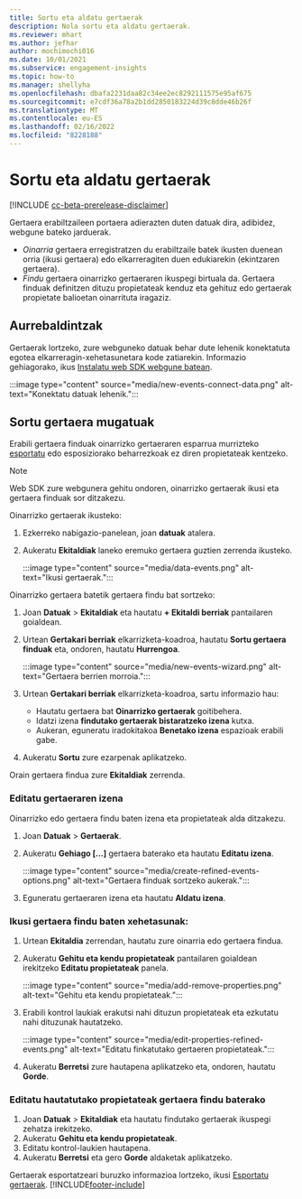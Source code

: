 ```yaml
---
title: Sortu eta aldatu gertaerak
description: Nola sortu eta aldatu gertaerak.
ms.reviewer: mhart
ms.author: jefhar
author: mochimochi016
ms.date: 10/01/2021
ms.subservice: engagement-insights
ms.topic: how-to
ms.manager: shellyha
ms.openlocfilehash: dbafa2231daa82c34ee2ec8292111575e95af675
ms.sourcegitcommit: e7cdf36a78a2b1dd2850183224d39c8dde46b26f
ms.translationtype: MT
ms.contentlocale: eu-ES
ms.lasthandoff: 02/16/2022
ms.locfileid: "8228188"
---
```

# <a name="create-and-modify-events"></a>Sortu eta aldatu gertaerak

[!INCLUDE [cc-beta-prerelease-disclaimer](includes/cc-beta-prerelease-disclaimer.md)]

Gertaera erabiltzaileen portaera adierazten duten datuak dira, adibidez, webgune bateko jarduerak.

- *Oinarria* gertaera erregistratzen du erabiltzaile batek ikusten duenean orria (ikusi gertaera) edo elkarreragiten duen edukiarekin (ekintzaren gertaera).
- *Findu* gertaera oinarrizko gertaeraren ikuspegi birtuala da. Gertaera finduak definitzen dituzu propietateak kenduz eta gehituz edo gertaerak propietate balioetan oinarrituta iragaziz.

## <a name="prerequisites"></a>Aurrebaldintzak

Gertaerak lortzeko, zure webguneko datuak behar dute lehenik konektatuta egotea elkarreragin-xehetasunetara kode zatiarekin. Informazio gehiagorako, ikus [Instalatu web SDK webgune batean](instrument-website.md).

 :::image type="content" source="media/new-events-connect-data.png" alt-text="Konektatu datuak lehenik.":::

## <a name="create-refined-events"></a>Sortu gertaera mugatuak

Erabili gertaera finduak oinarrizko gertaeraren esparrua murrizteko [esportatu](export-events.md) edo esposiziorako beharrezkoak ez diren propietateak kentzeko.

> [!NOTE]
> Web SDK zure webgunera gehitu ondoren, oinarrizko gertaerak ikusi eta gertaera finduak sor ditzakezu. 

Oinarrizko gertaerak ikusteko:

1. Ezkerreko nabigazio-panelean, joan **datuak** atalera.

1. Aukeratu **Ekitaldiak** laneko eremuko gertaera guztien zerrenda ikusteko.

    :::image type="content" source="media/data-events.png" alt-text="Ikusi gertaerak.":::

Oinarrizko gertaera batetik gertaera findu bat sortzeko: 

1. Joan **Datuak** > **Ekitaldiak** eta hautatu **+ Ekitaldi berriak** pantailaren goialdean.

1. Urtean **Gertakari berriak** elkarrizketa-koadroa, hautatu **Sortu gertaera finduak** eta, ondoren, hautatu **Hurrengoa**.
   
     :::image type="content" source="media/new-events-wizard.png" alt-text="Gertaera berrien morroia.":::
     
1. Urtean **Gertakari berriak** elkarrizketa-koadroa, sartu informazio hau:

   - Hautatu gertaera bat **Oinarrizko gertaerak** goitibehera.
   - Idatzi izena **findutako gertaerak bistaratzeko izena** kutxa.
   - Aukeran, eguneratu iradokitakoa **Benetako izena** espazioak erabili gabe.

1. Aukeratu **Sortu** zure ezarpenak aplikatzeko.

Orain gertaera findua zure **Ekitaldiak** zerrenda.

### <a name="edit-event-name"></a>Editatu gertaeraren izena

Oinarrizko edo gertaera findu baten izena eta propietateak alda ditzakezu.

1. Joan **Datuak** > **Gertaerak**. 

1. Aukeratu **Gehiago [...]** gertaera baterako eta hautatu **Editatu izena**.
    
     :::image type="content" source="media/create-refined-events-options.png" alt-text="Gertaera finduak sortzeko aukerak.":::

3. Eguneratu gertaeraren izena eta hautatu **Aldatu izena**.

### <a name="view-the-details-of-a-refined-event"></a>Ikusi gertaera findu baten xehetasunak:

1. Urtean **Ekitaldia** zerrendan, hautatu zure oinarria edo gertaera findua. 

1. Aukeratu **Gehitu eta kendu propietateak** pantailaren goialdean irekitzeko **Editatu propietateak** panela. 

     :::image type="content" source="media/add-remove-properties.png" alt-text="Gehitu eta kendu propietateak.":::

1. Erabili kontrol laukiak erakutsi nahi dituzun propietateak eta ezkutatu nahi dituzunak hautatzeko. 

   :::image type="content" source="media/edit-properties-refined-events.png" alt-text="Editatu finkatutako gertaeren propietateak.":::

1. Aukeratu **Berretsi** zure hautapena aplikatzeko eta, ondoren, hautatu **Gorde**.


### <a name="edit-selected-properties-for-a-refined-event"></a>Editatu hautatutako propietateak gertaera findu baterako

1. Joan **Datuak** > **Ekitaldiak** eta hautatu findutako gertaerak ikuspegi zehatza irekitzeko.
1. Aukeratu **Gehitu eta kendu propietateak**. 
1. Editatu kontrol-laukien hautapena.
1. Aukeratu **Berretsi** eta gero **Gorde** aldaketak aplikatzeko.

Gertaerak esportatzeari buruzko informazioa lortzeko, ikusi [Esportatu gertaerak](export-events.md).
[!INCLUDE[footer-include](../includes/footer-banner.md)]
